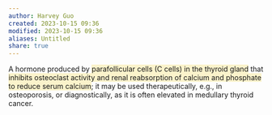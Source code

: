 ```yaml
---
author: Harvey Guo
created: 2023-10-15 09:36
modified: 2023-10-15 09:36
aliases: Untitled
share: true
---
```

A hormone produced by <span style="background:rgba(240, 200, 0, 0.2)">parafollicular cells (C cells) in the thyroid gland</span> that <span style="background:rgba(240, 200, 0, 0.2)">inhibits osteoclast activity and renal reabsorption of calcium and phosphate to reduce serum calcium</span>; it may be used therapeutically, e.g., in osteoporosis, or diagnostically, as it is often elevated in medullary thyroid cancer.
